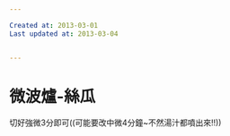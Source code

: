 ```yaml
---

Created at: 2013-03-01
Last updated at: 2013-03-04


---
```


# 微波爐-絲瓜


切好強微3分即可((可能要改中微4分鐘~不然湯汁都噴出來!!))

